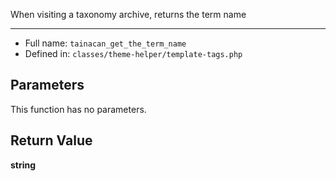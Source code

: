 
When visiting a taxonomy archive, returns the term name

***

* Full name: `tainacan_get_the_term_name`
* Defined in: `classes/theme-helper/template-tags.php`

## Parameters

This function has no parameters.

## Return Value

**string**
